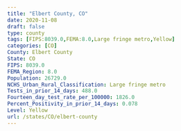 ```yaml
---
title: "Elbert County, CO"
date: 2020-11-08
draft: false
type: county
tags: [FIPS:8039.0,FEMA:8.0,Large fringe metro,Yellow]
categories: [CO]
County: Elbert County
State: CO
FIPS: 8039.0
FEMA_Region: 8.0
Population: 26729.0
NCHS_Urban_Rural_Classification: Large fringe metro
Tests_in_prior_14_days: 488.0
Fourteen_day_test_rate_per_100000: 1826.0
Percent_Positivity_in_prior_14_days: 0.078
Level: Yellow
url: /states/CO/elbert-county
---
```



